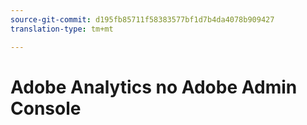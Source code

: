 ```yaml
---
source-git-commit: d195fb85711f58383577bf1d7b4da4078b909427
translation-type: tm+mt

---
```

# Adobe Analytics no Adobe Admin Console
